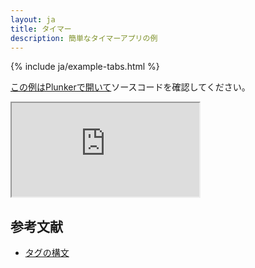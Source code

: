 ```yaml
---
layout: ja
title: タイマー
description: 簡単なタイマーアプリの例
---
```


{% include ja/example-tabs.html %}

[この例はPlunkerで開いて](http://riot.js.org/examples/plunker/?app=timer)ソースコードを確認してください。

<iframe src="http://riot.js.org/examples/timer"></iframe>

## 参考文献

- [タグの構文](/ja/guide/#タグの構文)
